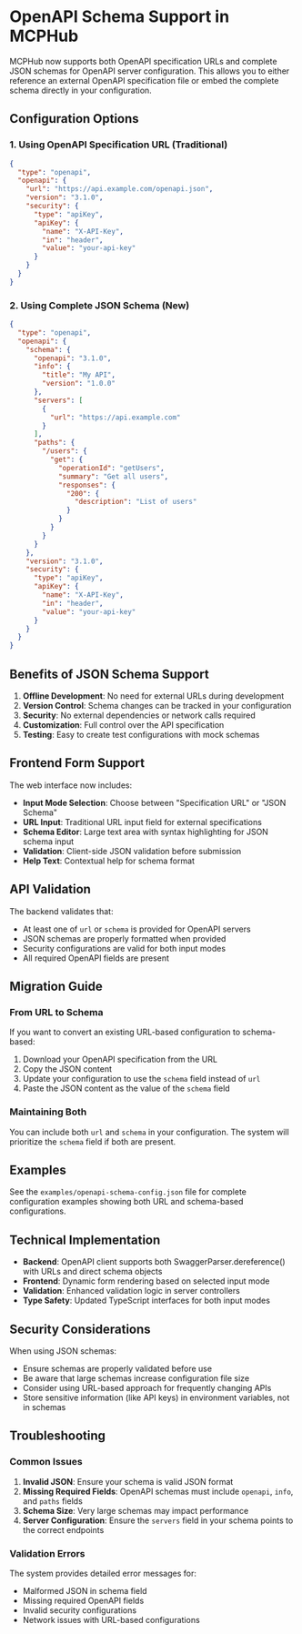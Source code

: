 # OpenAPI Schema Support in MCPHub

MCPHub now supports both OpenAPI specification URLs and complete JSON schemas for OpenAPI server configuration. This allows you to either reference an external OpenAPI specification file or embed the complete schema directly in your configuration.

## Configuration Options

### 1. Using OpenAPI Specification URL (Traditional)

```json
{
  "type": "openapi",
  "openapi": {
    "url": "https://api.example.com/openapi.json",
    "version": "3.1.0",
    "security": {
      "type": "apiKey",
      "apiKey": {
        "name": "X-API-Key",
        "in": "header",
        "value": "your-api-key"
      }
    }
  }
}
```

### 2. Using Complete JSON Schema (New)

```json
{
  "type": "openapi",
  "openapi": {
    "schema": {
      "openapi": "3.1.0",
      "info": {
        "title": "My API",
        "version": "1.0.0"
      },
      "servers": [
        {
          "url": "https://api.example.com"
        }
      ],
      "paths": {
        "/users": {
          "get": {
            "operationId": "getUsers",
            "summary": "Get all users",
            "responses": {
              "200": {
                "description": "List of users"
              }
            }
          }
        }
      }
    },
    "version": "3.1.0",
    "security": {
      "type": "apiKey",
      "apiKey": {
        "name": "X-API-Key",
        "in": "header",
        "value": "your-api-key"
      }
    }
  }
}
```

## Benefits of JSON Schema Support

1. **Offline Development**: No need for external URLs during development
2. **Version Control**: Schema changes can be tracked in your configuration
3. **Security**: No external dependencies or network calls required
4. **Customization**: Full control over the API specification
5. **Testing**: Easy to create test configurations with mock schemas

## Frontend Form Support

The web interface now includes:

- **Input Mode Selection**: Choose between "Specification URL" or "JSON Schema"
- **URL Input**: Traditional URL input field for external specifications
- **Schema Editor**: Large text area with syntax highlighting for JSON schema input
- **Validation**: Client-side JSON validation before submission
- **Help Text**: Contextual help for schema format

## API Validation

The backend validates that:

- At least one of `url` or `schema` is provided for OpenAPI servers
- JSON schemas are properly formatted when provided
- Security configurations are valid for both input modes
- All required OpenAPI fields are present

## Migration Guide

### From URL to Schema

If you want to convert an existing URL-based configuration to schema-based:

1. Download your OpenAPI specification from the URL
2. Copy the JSON content
3. Update your configuration to use the `schema` field instead of `url`
4. Paste the JSON content as the value of the `schema` field

### Maintaining Both

You can include both `url` and `schema` in your configuration. The system will prioritize the `schema` field if both are present.

## Examples

See the `examples/openapi-schema-config.json` file for complete configuration examples showing both URL and schema-based configurations.

## Technical Implementation

- **Backend**: OpenAPI client supports both SwaggerParser.dereference() with URLs and direct schema objects
- **Frontend**: Dynamic form rendering based on selected input mode
- **Validation**: Enhanced validation logic in server controllers
- **Type Safety**: Updated TypeScript interfaces for both input modes

## Security Considerations

When using JSON schemas:

- Ensure schemas are properly validated before use
- Be aware that large schemas increase configuration file size
- Consider using URL-based approach for frequently changing APIs
- Store sensitive information (like API keys) in environment variables, not in schemas

## Troubleshooting

### Common Issues

1. **Invalid JSON**: Ensure your schema is valid JSON format
2. **Missing Required Fields**: OpenAPI schemas must include `openapi`, `info`, and `paths` fields
3. **Schema Size**: Very large schemas may impact performance
4. **Server Configuration**: Ensure the `servers` field in your schema points to the correct endpoints

### Validation Errors

The system provides detailed error messages for:

- Malformed JSON in schema field
- Missing required OpenAPI fields
- Invalid security configurations
- Network issues with URL-based configurations
